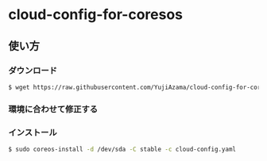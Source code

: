 # cloud-config-for-coresos

## 使い方

### ダウンロード

```bash
$ wget https://raw.githubusercontent.com/YujiAzama/cloud-config-for-coresos/master/cloud-config.yaml
```

### 環境に合わせて修正する

### インストール

```bash
$ sudo coreos-install -d /dev/sda -C stable -c cloud-config.yaml
```
